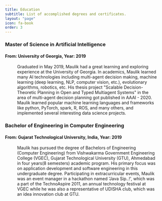 ```yaml
---
title: Education
subtitle: List of accomplished degrees and certificates.
layout: "page"
icon: fa-book
order: 3
---
```

<dl>
  <dt> <h3>Master of Science in Artificial Intelligence </h3> <h4>From: University of Georgia, Year: 2019</h4></dt>
  <dd>
    <p>
    Graduated in May 2019, Maulik had a great learning and exploring experience at the University of Georgia. In academics, Maulik learned many AI technologies including multi-agent decision making, machine learning (deep learning, NLP, computer vision, etc.), evolutionary algorithms, robotics, etc. His thesis project "Scalable Decision-Theoretic Planning in Open and Typed Multiagent Systems" in the area of multi-agent decision planning got published in AAAI - 2020. Maulik learned popular machine learning languages and frameworks like python, PyTorch, spark, R, ROS, and many others, and implemented several interesting data science projects.
    </p>

<!--    <p>While at school, Maulik worked at EITS in the Student Information and Systems team for approximately two years. Maulik was awarded the UGA Student Employee of the Year, 2017 by the UGA Career Center. Maulik also enjoyed working at the Bolton Dining commons and learned to work as a blue-color worker.

    </p> -->

<!--    <p>
    Apart from the academics, Maulik participated in many extra-curricular activities at UGA. Maulik participated in UGA Grad school leadership program, where he worked on his leadership and communication skills, while accomplished a community project for teaching soft-skills to the middle school children. Additionally, Maulik volunteered at UGA Red-Cross and Speak out for species at UGA. Interestingly, Maulik learned swing, Latin and ballroom dancing while at school, which is now one of his favorite hobbies.
    </p> -->
  </dd>

  <dt> <h3>Bachelor of Engineering in Computer Engineering </h3> <h4>From: Gujarat Technological University, India, Year: 2019</h4></dt>
  <dd>
  Maulik has pursued the degree of Bachelors of Engineering (Computer Engineering) from Vishwakarma Government Engineering College (VGEC), Gujarat Technological University (GTU), Ahmedabad in four years(8 semesters) academic program. His primary focus was on application development and software engineering in this undergraduate degree. Participating in extracurricular events, Maulik was an event manager in a hackathon named 'Java Sip..!', which was a part of the TechnoAspire 2011, an annual technology festival at VGEC while he was also a representative of UDISHA club, which was an idea innovation club at GTU.
  </dd>

</dl>
